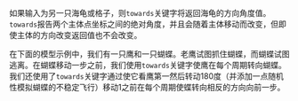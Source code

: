 如果输入为另一只海龟或格子，则`towards`关键字将返回海龟的方向角度值。 `towards`报告两个主体点坐标之间的绝对角度，并且会随着主体移动而改变，但即使主体的方向改变返回值也不会改变。

在下面的模型示例中，我们有一只鹰和一只蝴蝶。老鹰试图抓住蝴蝶，而蝴蝶试图逃离。在蝴蝶移动一步之前，我们使用`towards`关键字使鹰在每个周期转向蝴蝶。我们还使用了`towards`关键字通过使它看鹰第一然后转动180度（并添加一点随机性模拟蝴蝶的不稳定飞行）移动1之前在每个周期使蝶转向相反的方向向前一步。
